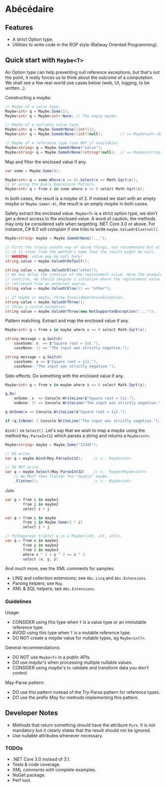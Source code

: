 # Abécédaire

Features
--------

- A strict Option type.
- Utilities to write code in the ROP style (Railway Oriented Programming).

Quick start with `Maybe<T>`
---------------------------

An Option type can help preventing null reference exceptions, but that's not the
point, it really forces us to think about the outcome of a computation. We shall
see a few real-world use cases below (web, UI, logging, to be written...).

Constructing a _maybe_.
```csharp
// Maybe of a value type.
Maybe<int> q = Maybe.Some(1);
Maybe<int> q = Maybe<int>.None; // The empty maybe.

// Maybe of a nullable value type.
Maybe<int> q = Maybe.SomeOrNone((int?)1);
Maybe<int> q = Maybe.SomeOrNone((int?)null);        // == Maybe<int>.None

// Maybe of a reference type (use NRT if available).
Maybe<string> q = Maybe.SomeOrNone("value");
Maybe<string> q = Maybe.SomeOrNone((string?)null);  // == Maybe<string>.None
```

Map and filter the enclosed value if any.
```csharp
var some = Maybe.Some(4);

Maybe<int> q = some.Where(x >= 0).Select(x => Math.Sqrt(x));
// Or using the Query Expression Pattern.
Maybe<int> q = from x in some where x >= 0 select Math.Sqrt(x);
```
In both cases, the result is a _maybe_ of 2.
If instead we start with an empty _maybe_ or `Maybe.Some(-4)`, the result is
an empty _maybe_ in both cases.

Safely extract the enclosed value. `Maybe<T>` is a strict option type, we don't
get a direct access to the enclosed value.
A word of caution, the methods may only be considered safe when targetting
.NET Core 3.0 or above. For instance, C# 8.0 will complain if one tries to
write `maybe.ValueOrElse(null)`.
```csharp
Maybe<string> maybe = Maybe.SomeOrNone("...");

// First the truely unsafe way of doing things, not recommended but at least
// it is clear from the method's name that the result might be null.
// WARNING: value may be null here!
string value = maybe.ValueOrDefault();

string value = maybe.ValueOrElse("other");
// We may delay the creation of the replacement value. Here the example is a bit
// contrive, we should imagine a situation where the replacement value is
// retrieved from an external source.
string value = maybe.ValueOrElse(() => "other");

// If maybe is empty, throw InvalidOperationException.
string value = maybe.ValueOrThrow();
// Throw a custom exception.
string value = maybe.ValueOrThrow(new NotSupportedException("..."));
```

Pattern matching. Extract and map the enclosed value if any.
```csharp
Maybe<int> q = from x in maybe where x >= 0 select Math.Sqrt(x);

string message = q.Switch(
    caseSome: x  => $"Square root = {x}."),
    caseNone: () => "The input was strictly negative.");

string message = q.Switch(
    caseSome: x => $"Square root = {x}."),
    caseNone: "The input was strictly negative.");
```

Side-effects. Do something with the enclosed value if any.
```csharp
Maybe<int> q = from x in maybe where x >= 0 select Math.Sqrt(x);

q.Do(
    onSome: x  => Console.WriteLine($"Square root = {x}."),
    onNone: () => Console.WriteLine("The input was strictly negative."));

q.OnSome(x => Console.WriteLine($"Square root = {x}.");

if (q.IsNone) { Console.WriteLine("The input was strictly negative."); }
```

`Bind()` vs `Select()`.
Let's say that we wish to map a _maybe_ using the method `May.ParseInt32` which
parses a string and returns a `Maybe<int>`.
```csharp
Maybe<string> maybe = Maybe.Some("12345");

// DO write.
var q = maybe.Bind(May.ParseInt32);     // <-- Maybe<int>

// DO NOT write.
var q = maybe.Select(May.ParseInt32)    // <-- Maybe<Maybe<int>>
    // We MUST then flatten the "double" maybe.
    .Flatten();                         // <-- Maybe<int>
```

Join.
```csharp
var q = from i in maybe1
        from j in maybe2
        select i + j

var q = from i in maybe
        from j in Maybe.Some(2 * i)
        select i + j

// Pythagorean triple? q is a Maybe<(int, int, int)>.
var q = from x in maybe1
        from y in maybe2
        from z in maybe3
        where x ^ 2 + y ^ 2 == z ^ 2
        select (x, y, z)
```

And much more, see the XML comments for samples:
- LINQ and collection extensions; see `Abc.Linq` and `Abc.Extensions`.
- Parsing helpers; see `May`.
- XML & SQL helpers; see `Abc.Extensions`.

### Guidelines

Usage:
- CONSIDER using this type when `T` is a value type or an immutable reference type.
- AVOID using this type when `T` is a mutable reference type.
- DO NOT create a _maybe_ value for nullable types, eg `Maybe<int?>`.

General recommendations:
- DO NOT use `Maybe<T>` in a public APIs.
- DO use _maybe_'s when processing multiple nullable values.
- CONSIDER using _maybe_'s to validate and transform data you don't control.

May-Parse pattern:
- DO use this pattern instead of the Try-Parse pattern for reference types.
- DO use the prefix _May_ for methods implementing this pattern.

Developer Notes
---------------

- Methods that return something should have the attribure `Pure`. It is not
  mandatory but it clearly states that the result should not be ignored.
- Use nullable attributes whenever necessary.

### TODOs

- .NET Core 3.0 instead of 3.1.
- Tests & code coverage.
- XML comments with complete examples.
- NuGet package.
- Perf tool.
